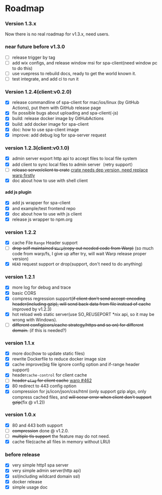 # Roadmap
### Version 1.3.x
Now there is no real roadmap for v1.3.x, need users.

### near future before v1.3.0
- [ ] release trigger by tag
- [ ] add wix configs, and release window msi for spa-client(need window pc to do this)
- [ ] use vuepress to rebuild docs, ready to get the world known it.
- [ ] test integrate, and add ci to run it

### Version 1.2.4(client:v0.2.0)
- [x] release commandline of spa-client for mac/ios/linux (by GitHub Actions), put them with GitHub release page
- [x] fix possible bugs about uploading and spa-client(-js)
- [x] build: release docker image by GitHubActions
- [x] build: add docker image for spa-client
- [x] doc: how to use spa-client image
- [x] improve: add debug log for spa-server request

### version 1.2.3(client:v0.1.0)
- [x] admin server export http api to accept files to local file system
- [x] add client to sync local files to admin server（retry support）
- [ ] ~~release server/client to crate~~ [crate needs dep version, need replace warp firstly](https://github.com/rust-lang/cargo/issues/1565)
- [x] doc about how to use with shell client
#### add js plugin
- [x] add js wrapper for spa-client
- [x] and example/test frontend repo
- [x] doc about how to use with js client
- [x] release js wrapper to npm.org

### version 1.2.2
- [x] cache File `Range` Header support
- [ ] ~~drop self maintained `Warp`(copy out needed code from Warp)~~ (so much code from warp/fs, I give up after try, will wait Warp release proper version)
- [x] `HEAD` request support or drop(support, don't need to do anything)

### version 1.2.1
- [x] more log for debug and trace
- [x] basic CORS
- [x] compress regression support(~~if client don't send accept-encoding header(including gzip), will send back data from file instead of cache~~ improved by v1.2.3)
- [x] hot reload web static server(use SO_REUSEPORT *nix api, so it may be wrong with Windows).
- [ ] ~~different config(cors/cache strategy/https and so on) for different domain.~~ (if this is needed?)

### version 1.1.x
- [x] more doc(how to update static files)
- [x] rewrite Dockerfile to reduce docker image size
- [x] cache improve(big file ignore config option and if-range header support)
- [x] header`cache-control` for client cache
- [ ] ~~header `etag` for client cache~~ [warp #462](https://github.com/seanmonstar/warp/issues/462)
- [x] 80 redirect to 443 config option
- [x] compression for js/icon/json/css/html (only support gzip algo, only compress cached files, and ~~will occur error when client don't support gzip~~(fix @ v1.2))

### version 1.0.x
- [x] 80 and 443 both support
- [ ] ~~compression~~ done @ v1.2.0.
- [ ] ~~multiple tls support~~ the feature may do not need.
- [x] cache file(cache all files in memory without LRU)

### before release
- [x] very simple http1 spa server
- [x] very simple admin server(http api)
- [x] ssl(including wildcard domain ssl)
- [x] docker release
- [x] simple usage doc
